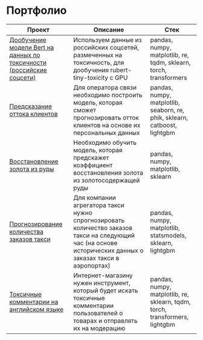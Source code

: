 # Портфолио

| Проект | Описание | Стек |
| --- | --- | --- |
| [Дообучение модели Bert на данных по токсичности (российские соцсети)](https://github.com/agamai/Portfolio/blob/main/Toxicity_rus) | Используем данные из российских соцсетей, размеченных на токсичность, для дообучения rubert-tiny-toxicity с GPU | pandas, numpy, matplotlib, re, tqdm, sklearn, torch, transformers |
| [Предсказание оттока клиентов](https://github.com/agamai/Portfolio/blob/main/Customer_churn) | Для оператора связи необходимо построить модель, которая сможет прогнозировать отток клиентов на основе их персональных данных | pandas, numpy, matplotlib, seaborn, re, phik, sklearn, catboost, lightgbm |
| [Восстановление золота из руды](https://github.com/agamai/Portfolio/blob/main/Gold_recovery) | Необходимо обучить модель, которая предскажет коэффициент восстановления золота из золотосодержащей руды | pandas, numpy, matplotlib, sklearn |
| [Прогнозирование количества заказов такси](https://github.com/agamai/Portfolio/blob/main/Taxi_orders) | Для компании агрегатора такси нужно спрогнозировать количество заказов такси на следующий час (на основе исторических данных о заказах такси в аэропортах) | pandas, numpy, matplotlib, statsmodels, sklearn, lightgbm |
| [Токсичные комментарии на английском языке](https://github.com/agamai/Portfolio/blob/main/Toxicity_bert) | Интернет-магазину нужен инструмент, который будет искать токсичные комментарии пользователей о товарах и отправлять их на модерацию | pandas, numpy, matplotlib, re, sklearn, tqdm, torch, transformers, lightgbm |
